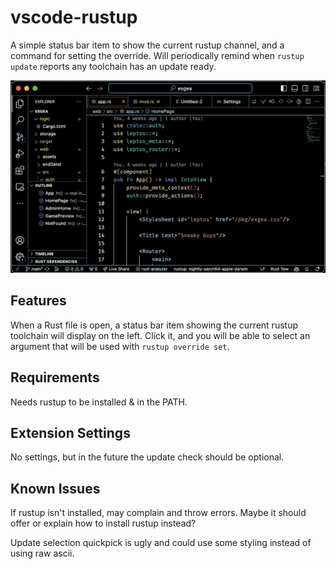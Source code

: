 # vscode-rustup

A simple status bar item to show the current rustup channel, and a command for setting the override. Will periodically remind when `rustup update` reports any toolchain has an update ready. 

![Screenshot demonstrating status item showing "rustup: nightly-aarch64-apple-darwin"](<Screenshot 2024-02-16 at 23.54.40.png>)

## Features

When a Rust file is open, a status bar item showing the current rustup toolchain will display on the left. Click it, and you will be able to select an argument that will be used with `rustup override set`.

## Requirements

Needs rustup to be installed & in the PATH.

## Extension Settings

No settings, but in the future the update check should be optional.

## Known Issues

If rustup isn't installed, may complain and throw errors. Maybe it should offer or explain how to install rustup instead?

Update selection quickpick is ugly and could use some styling instead of using raw ascii.